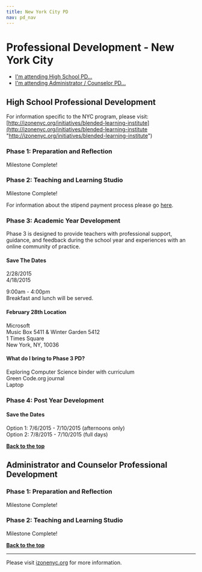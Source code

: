 ```yaml
---
title: New York City PD
nav: pd_nav
---
```

<a id="top"></a>

# Professional Development - New York City

- [I'm attending High School PD...](#hs)
- [I'm attending Administrator / Counselor PD...](#admin)

<a id="hs"></a>

## High School Professional Development

For information specific to the NYC program, please visit: [http://izonenyc.org/initiatives/blended-learning-institute](http://izonenyc.org/initiatives/blended-learning-institute "http://izonenyc.org/initiatives/blended-learning-institute")	

### Phase 1: Preparation and Reflection

Milestone Complete!

### Phase 2: Teaching and Learning Studio

Milestone Complete!

For information about the stipend payment process please go [here](http://code.org/educate/pd/faq#pay).

### Phase 3: Academic Year Development
Phase 3 is designed to provide teachers with professional support, guidance, and feedback during the school year and experiences with an online community of practice.

#### Save The Dates

2/28/2015
<br/>
4/18/2015

9:00am - 4:00pm
<br />
Breakfast and lunch will be served. 

#### February 28th Location

Microsoft
<br/>
Music Box 5411 & Winter Garden 5412
<br/>
1 Times Square
<br/>
New York, NY, 10036


#### What do I bring to Phase 3 PD? ####
Exploring Computer Science binder with curriculum
<br />
Green Code.org journal
<br />
Laptop

### Phase 4: Post Year Development

#### Save the Dates
Option 1: 7/6/2015 - 7/10/2015 (afternoons only)
<br/>
Option 2: 7/8/2015 - 7/10/2015 (full days)

[**Back to the top**](#top)


<a id="admin"></a>
## Administrator and Counselor Professional Development

### Phase 1: Preparation and Reflection

Milestone Complete!

### Phase 2: Teaching and Learning Studio

Milestone Complete!

[**Back to the top**](#top)


----------
Please visit [izonenyc.org](http://izonenyc.org/initiatives/blended-learning-institute/#overview) for more information.

<br />
<br />
